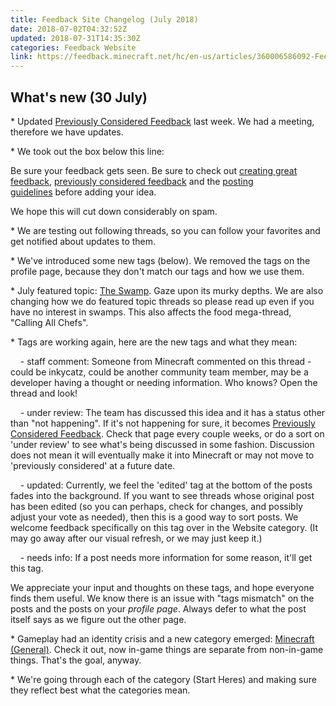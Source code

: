 ```yaml
---
title: Feedback Site Changelog (July 2018)
date: 2018-07-02T04:32:52Z
updated: 2018-07-31T14:35:30Z
categories: Feedback Website
link: https://feedback.minecraft.net/hc/en-us/articles/360006586092-Feedback-Site-Changelog-July-2018-
---
```


## **What's new (30 July)**

\* Updated [Previously Considered Feedback](./Previously-Considered-Suggestions.md) last week. We had a meeting, therefore we have updates.

\* We took out the box below this line: 

Be sure your feedback gets seen. Be sure to check out [creating great feedback](./Creating-Great-Ideas.md), [previously considered feedback](./Previously-Considered-Suggestions.md) and the [posting guidelines](./Posting-Guidelines.md) before adding your idea.

We hope this will cut down considerably on spam.

\* We are testing out following threads, so you can follow your favorites and get notified about updates to them.

\* We've introduced some new tags (below). We removed the tags on the profile page, because they don't match our tags and how we use them. 

\* July featured topic: [The Swamp](https://feedback.minecraft.net/hc/en-us/community/posts/360013812471--July-2018-Featured-Topic-The-Swamp). Gaze upon its murky depths. We are also changing how we do featured topic threads so please read up even if you have no interest in swamps. This also affects the food mega-thread, "Calling All Chefs".

\* Tags are working again, here are the new tags and what they mean:

    - staff comment: Someone from Minecraft commented on this thread - could be inkycatz, could be another community team member, may be a developer having a thought or needing information. Who knows? Open the thread and look!

    - under review: The team has discussed this idea and it has a status other than "not happening". If it's not happening for sure, it becomes [Previously Considered Feedback](./Previously-Considered-Suggestions.md). Check that page every couple weeks, or do a sort on 'under review' to see what's being discussed in some fashion. Discussion does not mean it will eventually make it into Minecraft or may not move to 'previously considered' at a future date. 

    - updated: Currently, we feel the 'edited' tag at the bottom of the posts fades into the background. If you want to see threads whose original post has been edited (so you can perhaps, check for changes, and possibly adjust your vote as needed), then this is a good way to sort posts. We welcome feedback specifically on this tag over in the Website category. (It may go away after our visual refresh, or we may just keep it.)

    - needs info: If a post needs more information for some reason, it'll get this tag.

We appreciate your input and thoughts on these tags, and hope everyone finds them useful. We know there is an issue with "tags mismatch" on the posts and the posts on your *profile page*. Always defer to what the post itself says as we figure out the other page.

\* Gameplay had an identity crisis and a new category emerged: [Minecraft (General)](https://feedback.minecraft.net/hc/en-us/community/topics/360000477291-Minecraft-General-). Check it out, now in-game things are separate from non-in-game things. That's the goal, anyway.

\* We're going through each of the category (Start Heres) and making sure they reflect best what the categories mean.
